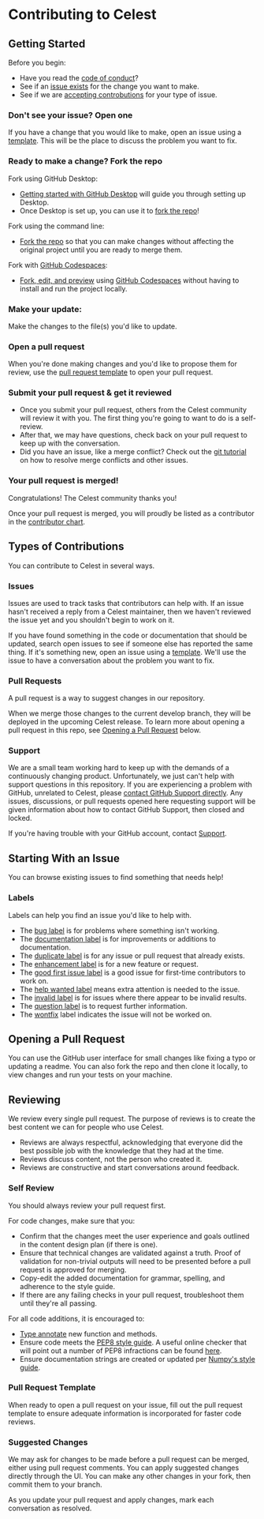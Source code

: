 # Contributing to Celest

## Getting Started

Before you begin:
* Have you read the [code of conduct](./CODE_OF_CONDUCT.md)?
* See if an [issue exists](https://github.com/JaiWillems/Celest/issues) for the change you want to make.
* See if we are [accepting controbutions](#Types-of-Contributions) for your type of issue.

### Don't see your issue? Open one

If you have a change that you would like to make, open an issue using a [template](https://github.com/JaiWillems/Celest/issues/new/choose). This will be the place to discuss the problem you want to fix.

### Ready to make a change? Fork the repo

Fork using GitHub Desktop:
* [Getting started with GitHub Desktop](https://docs.github.com/en/desktop/installing-and-configuring-github-desktop/overview/getting-started-with-github-desktop) will guide you through setting up Desktop.
* Once Desktop is set up, you can use it to [fork the repo](https://docs.github.com/en/desktop/contributing-and-collaborating-using-github-desktop/adding-and-cloning-repositories/cloning-and-forking-repositories-from-github-desktop)!

Fork using the command line:
* [Fork the repo](https://docs.github.com/en/get-started/quickstart/fork-a-repo#fork-an-example-repository) so that you can make changes without affecting the original project until you are ready to merge them.

Fork with [GitHub Codespaces](https://github.com/features/codespaces):
* [Fork, edit, and preview](https://docs.github.com/en/codespaces/developing-in-codespaces/creating-a-codespace) using [GitHub Codespaces](https://github.com/features/codespaces) without having to install and run the project locally.

### Make your update:

Make the changes to the file(s) you'd like to update.

### Open a pull request

When you're done making changes and you'd like to propose them for review, use the [pull request template](#Pull-request-template) to open your pull request.

### Submit your pull request & get it reviewed
* Once you submit your pull request, others from the Celest community will review it with you. The first thing you're going to want to do is a self-review.
* After that, we may have questions, check back on your pull request to keep up with the conversation.
* Did you have an issue, like a merge conflict? Check out the [git tutorial](https://lab.github.com/githubtraining/managing-merge-conflicts) on how to resolve merge conflicts and other issues.

### Your pull request is merged!
Congratulations! The Celest community thanks you!

Once your pull request is merged, you will proudly be listed as a contributor in the [contributor chart](https://github.com/JaiWillems/Celest/graphs/contributors).

## Types of Contributions

You can contribute to Celest in several ways.

### Issues

Issues are used to track tasks that contributors can help with. If an issue hasn't received a reply from a Celest maintainer, then we haven't reviewed the issue yet and you shouldn't begin to work on it.

If you have found something in the code or documentation that should be updated, search open issues to see if someone else has reported the same thing. If it's something new, open an issue using a [template](https://github.com/JaiWillems/Celest/issues/new/choose). We'll use the issue to have a conversation about the problem you want to fix.

### Pull Requests

A pull request is a way to suggest changes in our repository.

When we merge those changes to the current develop branch, they will be deployed in the upcoming Celest release. To learn more about opening a pull request in this repo, see [Opening a Pull Request](#Opening-a-Pull-Request) below.

### Support

We are a small team working hard to keep up with the demands of a continuously changing product. Unfortunately, we just can't help with support questions in this repository. If you are experiencing a problem with GitHub, unrelated to Celest, please [contact GitHub Support directly](https://support.github.com/request). Any issues, discussions, or pull requests opened here requesting support will be given information about how to contact GitHub Support, then closed and locked.

If you're having trouble with your GitHub account, contact [Support](https://support.github.com/contact?tags=docs-contributing-guide).

## Starting With an Issue

You can browse existing issues to find something that needs help!

### Labels
Labels can help you find an issue you'd like to help with.

* The [bug label](https://github.com/JaiWillems/Celest/labels/bug) is for problems where something isn't working.
* The [documentation label](https://github.com/JaiWillems/Celest/labels/documentation) is for improvements or additions to documentation.
* The [duplicate label](https://github.com/JaiWillems/Celest/labels/duplicate) is for any issue or pull request that already exists.
* The [enhancement label](https://github.com/JaiWillems/Celest/labels/enhancement) is for a new feature or request.
* The [good first issue label](https://github.com/JaiWillems/Celest/labels/good%20first%20issue) is a good issue for first-time contributors to work on.
* The [help wanted label](https://github.com/JaiWillems/Celest/labels/help%20wanted) means extra attention is needed to the issue.
* The [invalid label](https://github.com/JaiWillems/Celest/labels/invalid) is for issues where there appear to be invalid results.
* The [question label](https://github.com/JaiWillems/Celest/labels/question) is to request further information.
* The [wontfix](https://github.com/JaiWillems/Celest/labels/wontfix) label indicates the issue will not be worked on.

## Opening a Pull Request

You can use the GitHub user interface for small changes like fixing a typo or updating a readme. You can also fork the repo and then clone it locally, to view changes and run your tests on your machine.

## Reviewing

We review every single pull request. The purpose of reviews is to create the best content we can for people who use Celest.

* Reviews are always respectful, acknowledging that everyone did the best possible job with the knowledge that they had at the time.
* Reviews discuss content, not the person who created it.
* Reviews are constructive and start conversations around feedback.

### Self Review

You should always review your pull request first.

For code changes, make sure that you:
* Confirm that the changes meet the user experience and goals outlined in the content design plan (if there is one).
* Ensure that technical changes are validated against a truth. Proof of validation for non-trivial outputs will need to be presented before a pull request is approved for merging.
* Copy-edit the added documentation for grammar, spelling, and adherence to the style guide.
* If there are any failing checks in your pull request, troubleshoot them until they're all passing.

For all code additions, it is encouraged to:
* [Type annotate](https://docs.python.org/3/library/typing.html) new function and methods.
* Ensure code meets the [PEP8 style guide](https://www.python.org/dev/peps/pep-0008/). A useful online checker that will point out a number of PEP8 infractions can be found [here](http://pep8online.com/).
* Ensure documentation strings are created or updated per [Numpy's style guide](https://numpydoc.readthedocs.io/en/latest/format.html).

### Pull Request Template
When ready to open a pull request on your issue, fill out the pull request template to ensure adequate information is incorporated for faster code reviews.

### Suggested Changes

We may ask for changes to be made before a pull request can be merged, either using pull request comments. You can apply suggested changes directly through the UI. You can make any other changes in your fork, then commit them to your branch.

As you update your pull request and apply changes, mark each conversation as resolved.